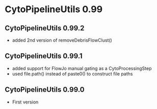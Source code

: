 # CytoPipelineUtils 0.99

## CytoPipelineUtils 0.99.2
- added 2nd version of removeDebrisFlowClust()

## CytoPipelineUtils 0.99.1

- added support for FlowJo manual gating as a CytoProcessingStep
- used file.path() instead of paste0() to construct file paths 

## CytoPipelineUtils 0.99.0

- First version
